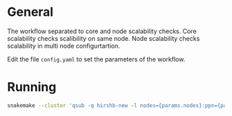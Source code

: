 General
========
The workflow separated to core and node scalability checks. Core scalability checks scalibility on same node.
Node scalability checks scalability in multi node configurtartion.

Edit the file `config.yaml` to set the parameters of the workflow.

Running
========
```bash
snakemake --cluster 'qsub -q hirshb-new -l nodes={params.nodes}:ppn={params.threads}' --cluster-cancel 'qdel' --latency-wait 30  -j 30
```
